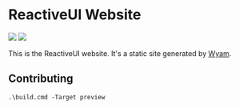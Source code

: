 # ReactiveUI Website

<a href="https://dotnetfoundation.visualstudio.com/ReactiveUI/_build/index?definitionId=50&_a=completed"><img src="https://dotnetfoundation.visualstudio.com/ReactiveUI/_apis/build/status/ReactiveUI-Website-CI?branchName=master"/></a> <a href="https://dotnetfoundation.visualstudio.com/ReactiveUI/_release?definitionId=3&_a=releases"><img src="https://dotnetfoundation.vsrm.visualstudio.com/_apis/public/Release/badge/a5852744-a77d-4d76-a9d2-81ac1fdd5744/3/5"/></a>

This is the ReactiveUI website. It's a static site generated by [Wyam](https://wyam.io).

## Contributing

```
.\build.cmd -Target preview
```
